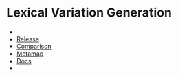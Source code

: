 # Lexical Variation Generation

- 
- [Release](https://lexsrv3.nlm.nih.gov/LexSysGroup/Projects/lvg/current/web/release/index.html)
- [Comparison](https://pdfs.semanticscholar.org/7616/9d45fd77d85df2bdabc5b9ebe9f6eba610be.pdf)
- [Metamap](https://ii.nlm.nih.gov/Publications/Papers/mm.variants.pdf)
- [Docs](https://www.ncbi.nlm.nih.gov/books/NBK9680/)
- 